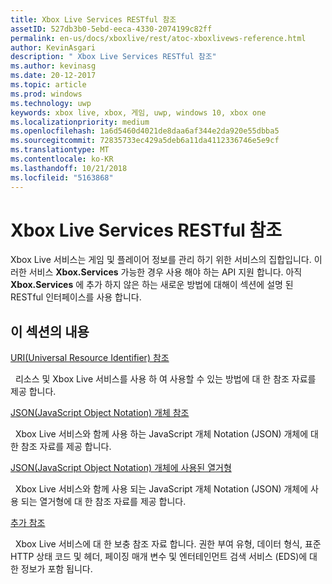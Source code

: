 ```yaml
---
title: Xbox Live Services RESTful 참조
assetID: 527db3b0-5ebd-eeca-4330-2074199c82ff
permalink: en-us/docs/xboxlive/rest/atoc-xboxlivews-reference.html
author: KevinAsgari
description: " Xbox Live Services RESTful 참조"
ms.author: kevinasg
ms.date: 20-12-2017
ms.topic: article
ms.prod: windows
ms.technology: uwp
keywords: xbox live, xbox, 게임, uwp, windows 10, xbox one
ms.localizationpriority: medium
ms.openlocfilehash: 1a6d5460d4021de8daa6af344e2da920e55dbba5
ms.sourcegitcommit: 72835733ec429a5deb6a11da4112336746e5e9cf
ms.translationtype: MT
ms.contentlocale: ko-KR
ms.lasthandoff: 10/21/2018
ms.locfileid: "5163868"
---
```

# <a name="xbox-live-services-restful-reference"></a>Xbox Live Services RESTful 참조

Xbox Live 서비스는 게임 및 플레이어 정보를 관리 하기 위한 서비스의 집합입니다. 이러한 서비스 **Xbox.Services** 가능한 경우 사용 해야 하는 API 지원 합니다. 아직 **Xbox.Services** 에 추가 하지 않은 하는 새로운 방법에 대해이 섹션에 설명 된 RESTful 인터페이스를 사용 합니다.

<a id="ID4E5"></a>


## <a name="in-this-section"></a>이 섹션의 내용

[URI(Universal Resource Identifier) 참조](uri/atoc-xboxlivews-reference-uris.md)

&nbsp;&nbsp;리소스 및 Xbox Live 서비스를 사용 하 여 사용할 수 있는 방법에 대 한 참조 자료를 제공 합니다.

[JSON(JavaScript Object Notation) 개체 참조](json/atoc-xboxlivews-reference-json.md)

&nbsp;&nbsp;Xbox Live 서비스와 함께 사용 하는 JavaScript 개체 Notation (JSON) 개체에 대 한 참조 자료를 제공 합니다.

[JSON(JavaScript Object Notation) 개체에 사용된 열거형](enums/atoc-xboxlivews-reference-enums.md)

&nbsp;&nbsp;Xbox Live 서비스와 함께 사용 되는 JavaScript 개체 Notation (JSON) 개체에 사용 되는 열거형에 대 한 참조 자료를 제공 합니다.

[추가 참조](additional/atoc-xboxlivews-reference-additional.md)

&nbsp;&nbsp;Xbox Live 서비스에 대 한 보충 참조 자료 합니다. 권한 부여 유형, 데이터 형식, 표준 HTTP 상태 코드 및 헤더, 페이징 매개 변수 및 엔터테인먼트 검색 서비스 (EDS)에 대 한 정보가 포함 됩니다.
